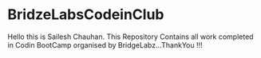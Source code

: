 # BridzeLabsCodeinClub
Hello this is Sailesh Chauhan. This Repository Contains all work completed in Codin BootCamp organised by BridgeLabz...ThankYou !!!
